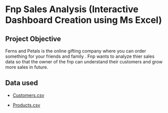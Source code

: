 # Fnp Sales Analysis (Interactive Dashboard Creation using Ms Excel)

## Project Objective
Ferns and Petals is the online gifting company where you can order something for your friends and family . Fnp wants to analyze thier sales data so that the owner of the fnp can understand their customers and grow more sales in future.

## Data used
- <a href = "https://github.com/Samikshadasgaonkar/fnp_sales_analysis_excel/blob/main/customers.csv">Customers.csv</a>

- <a href = "https://github.com/Samikshadasgaonkar/fnp_sales_analysis_excel/blob/main/products.csv">Products.csv</a>


